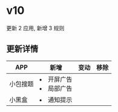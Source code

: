 # v10

更新 2 应用, 新增 3 规则

## 更新详情

|APP|新增|变动|移除|
|-|-|-|-|
|小包搜题|<li>开屏广告<li>局部广告|||
|小黑盒|<li>通知提示|||

